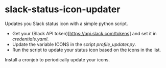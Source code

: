 # slack-status-icon-updater
Updates you Slack status icon with a simple python script. 

- Get your (Slack API token)[https://api.slack.com/tokens] and set it in _credentials.yaml_.
- Update the variable ICONS in the script _profile_updater.py_. 
- Run the script to update your status icon based on the icons in the list.

Install a cronjob to periodically update your icons.
